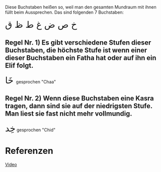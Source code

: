 Diese Buchstaben heißen so, weil man den gesamten Mundraum mit ihnen füllt beim Aussprechen. Das sind folgenden 7 Buchstaben:

<span style="font-size: 22pt">خ ص ض غ ط ظ ق </span>

## Regel Nr. 1) Es gibt verschiedene Stufen dieser Buchstaben, die höchste Stufe ist wenn einer dieser Buchstaben ein Fatha hat oder auf ihn ein Elif folgt.

<span style="font-size: 22pt">خَا </span>
gesprochen "Chaa"

## Regel Nr. 2) Wenn diese Buchstaben eine Kasra tragen, dann sind sie auf der niedrigsten Stufe. Man liest sie fast nicht mehr vollmundig.

<span style="font-size: 22pt">خِد</span>
gesprochen "Chid"

# Referenzen
[Video](https://www.youtube.com/watch?v=hGET_KnI1gk)